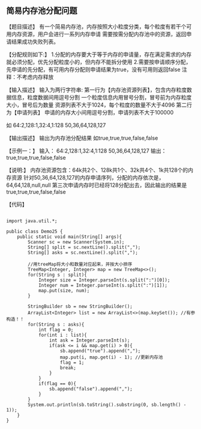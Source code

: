 ## 简易内存池分配问题

【题目描述】
有一个简易内存池，内存按照大小粒度分类，每个粒度有若干个可用内存资源，用户会进行一系列内存申请
需要按需分配内存池中的资源，返回申请结果成功失败列表。

【分配规则如下:】
1.分配的内存要大于等于内存的申请量，存在满足需求的内存就必须分配，优先分配粒度小的，但内存不能拆分使用
2.需要按申请顺序分配，先申请的先分配，有可用内存分配则申请结果为true，没有可用则返回false
注释：不考虑内存释放

【输入描述】
输入为两行字符串:
第一行为【内存池资源列表】，包含内存粒度数据信息，粒度数据间用逗号分割
一个粒度信息内用冒号分割，冒号前为内存粒度大小，冒号后为数量
资源列表不大于1024，每个粒度的数量不大于4096
第二行为【申请列表】
申请的内存大小间用逗号分割，申请列表不大于100000

如
64:2,128:1,32:4,1:128
50,36,64,128,127

【输出描述】
输出为内存池分配结果
如true,true,true,false,false

【示例一：】
输入：
64:2,128:1,32:4,1:128
50,36,64,128,127
输出：
true,true,true,false,false

【说明:】
内存池资源包含：64k共2个、128k共1个、32k共4个、1k共128个的内存资源
针对50,36,64,128,127的内存申请序列，分配的内存依次是，64,64,128,null,null
第三次申请内存时已经将128分配出去，因此输出的结果是true,true,true,false,false

【代码】
```

import java.util.*;

public class Demo25 {
    public static void main(String[] args){
        Scanner sc = new Scanner(System.in);
        String[] split = sc.nextLine().split(",");
        String[] asks = sc.nextLine().split(",");

        //用treeMap将大小和数量对应起来，并按大小排序
        TreeMap<Integer, Integer> map = new TreeMap<>();
        for(String s : split){
            Integer size = Integer.parseInt(s.split(":")[0]);
            Integer num = Integer.parseInt(s.split(":")[1]);
            map.put(size, num);
        }

        StringBuilder sb = new StringBuilder();
        ArrayList<Integer> list = new ArrayList<>(map.keySet()); //有参构造！！
        for(String s : asks){
            int flag = 0;
            for(int i : list){
                int ask = Integer.parseInt(s);
                if(ask <= i && map.get(i) > 0){
                    sb.append("true").append(",");
                    map.put(i, map.get(i) - 1); //更新内存池
                    flag = 1;
                    break;
                }
            }
            if(flag == 0){
                sb.append("false").append(",");
            }
        }
        System.out.println(sb.toString().substring(0, sb.length() - 1));
    }
}
```